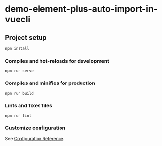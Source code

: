 # demo-element-plus-auto-import-in-vuecli

## Project setup

```
npm install
``` 

### Compiles and hot-reloads for development

```
npm run serve
```

### Compiles and minifies for production

```
npm run build
``` 

### Lints and fixes files

```
npm run lint
```

### Customize configuration

See [Configuration Reference](https://cli.vuejs.org/config/).
